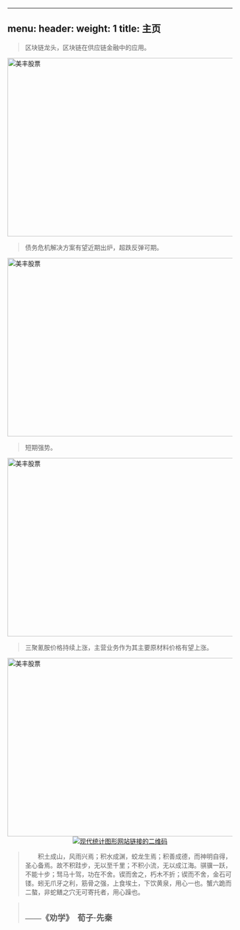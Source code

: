 
---
menu:
  header:
    weight: 1
title: 主页
---



>区块链龙头，区块链在供应链金融中的应用。

<div class="sidebarLine">
<a href="http://finance.sina.com.cn/realstock/company/sh600093/nc.shtml" target="_blank">
<img src="http://image.sinajs.cn/newchart/min/n/sh600093.gif" alt="美丰股票" height="400" width="900"></a></div>

>债务危机解决方案有望近期出炉，超跌反弹可期。

<div class="sidebarLine">
<a href="http://finance.sina.com.cn/realstock/company/sh600340/nc.shtml" target="_blank">
<img src="http://image.sinajs.cn/newchart/min/n/sh600340.gif" alt="美丰股票" height="400" width="900"></a></div>

>短期强势。

<div class="sidebarLine">
<a href="http://finance.sina.com.cn/realstock/company/sz000566/nc.shtml" target="_blank">
<img src="http://image.sinajs.cn/newchart/min/n/sz000566.gif" alt="美丰股票" height="400" width="900"></a></div>

>三聚氰胺价格持续上涨，主营业务作为其主要原材料价格有望上涨。


<div class="sidebarLine">
<a href="http://finance.sina.com.cn/realstock/company/sz000731/nc.shtml" target="_blank">
<img src="http://image.sinajs.cn/newchart/min/n/sz000731.gif" alt="美丰股票" height="400" width="900"></a></div>




<center>
<a href="https://msg2020.pzhao.org/">
  <img src="https://gitee.com/shao818/Figure/raw/master/%E6%9D%9C%E9%82%A6%E5%88%86%E6%9E%90%E5%9B%BE.png" style="zoom: 100%;" align="middle" alt="现代统计图形网站链接的二维码" />
</a>
</center>




> <font face="思源宋体 CN" >　　积土成山，风雨兴焉；积水成渊，蛟龙生焉；积善成德，而神明自得，圣心备焉。故不积跬步，无以至千里；不积小流，无以成江海。骐骥一跃，不能十步；驽马十驾，功在不舍。锲而舍之，朽木不折；锲而不舍，金石可镂。蚓无爪牙之利，筋骨之强，上食埃土，下饮黄泉，用心一也。蟹六跪而二螯，非蛇鳝之穴无可寄托者，用心躁也。

>　　　　　　　　　　　　　　　　　　　　　　　　　　　　　          　　**<font size=4 >——《劝学》　荀子·先秦</font>**
        



</font>





